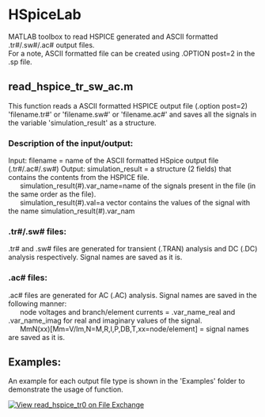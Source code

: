 # HSpiceLab
MATLAB toolbox to read HSPICE generated and ASCII formatted .tr#/.sw#/.ac# output files.  
For a note, ASCII formatted file can be created using .OPTION post=2 in the .sp file. 

## read_hspice_tr_sw_ac.m  
This function reads a ASCII formatted HSPICE output file (.option post=2) 'filename.tr#' or 'filename.sw#' or 'filename.ac#' and saves all the signals in the variable 'simulation_result' as a structure.  
### Description of the input/output:
Input: filename = name of the ASCII formatted HSpice output file (.tr#/.ac#/.sw#) 
Output: simulation_result = a structure (2 fields) that contains the contents from the HSPICE file.  
&nbsp;&nbsp;&nbsp;&nbsp;&nbsp;&nbsp;simulation_result(#).var_name=name of the signals present in the file (in the same order as the file).  
&nbsp;&nbsp;&nbsp;&nbsp;&nbsp;&nbsp;simulation_result(#).val=a vector contains the values of the signal with the name simulation_result(#).var_nam  
### .tr#/.sw# files:
.tr# and .sw# files are generated for transient (.TRAN) analysis and DC (.DC) analysis respectively. Signal names are saved as it is.  
### .ac# files:
.ac# files are generated for AC (.AC) analysis. Signal names are saved in the following manner:  
&nbsp;&nbsp;&nbsp;&nbsp;&nbsp;&nbsp;node voltages and branch/element currents = .var_name_real and .var_name_imag for real and imaginary values of the signal.  
&nbsp;&nbsp;&nbsp;&nbsp;&nbsp;&nbsp;MmN(xx)[Mm=V/Im,N=M,R,I,P,DB,T,xx=node/element] = signal names are saved as it is.
## Examples:
An example for each output file type is shown in the 'Examples' folder to demonstrate the usage of function.

[![View read_hspice_tr0 on File Exchange](https://www.mathworks.com/matlabcentral/images/matlab-file-exchange.svg)](https://www.mathworks.com/matlabcentral/fileexchange/101043-read_hspice_tr0)
